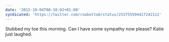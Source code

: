 ```yaml
---
date: '2012-10-04T08:10:02+01:00'
syndicated: 'https://twitter.com/roobottom/status/253755594417242112'
---
```

Stubbed my toe this morning. Can I have some sympathy now please? Katie just laughed.
